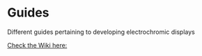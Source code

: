 # Guides
Different guides pertaining to developing electrochromic displays

[Check the Wiki here:](https://github.com/DecoChrom/Guides/wiki)
